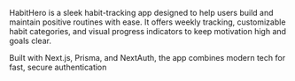 HabitHero is a sleek habit-tracking app designed to help users build and maintain positive routines with ease. It offers weekly tracking, customizable habit categories, and visual progress indicators to keep motivation high and goals clear.

Built with Next.js, Prisma, and NextAuth, the app combines modern tech for fast, secure authentication 
